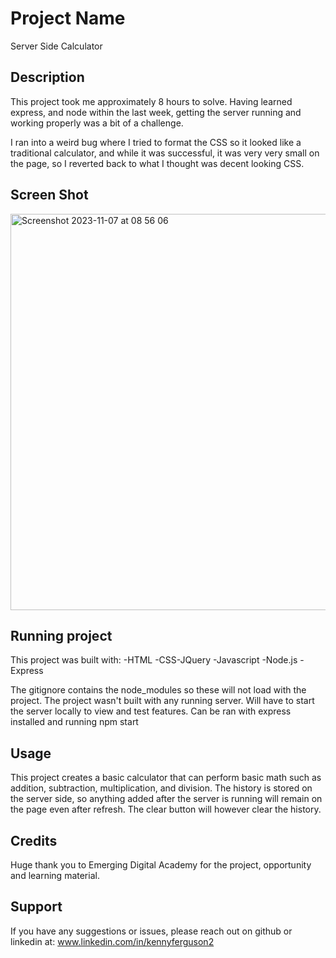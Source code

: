 # Project Name

Server Side Calculator

## Description

This project took me approximately 8 hours to solve. Having learned express, and node within the last week, getting the server running and working properly was a bit of a challenge.

I ran into a weird bug where I tried to format the CSS so it looked like a traditional calculator, and while it was successful, it was very very small on the page, so I reverted back to what I thought was decent looking CSS.

## Screen Shot

<img width="634" alt="Screenshot 2023-11-07 at 08 56 06" src="https://github.com/Kennyfergy/Jquery-server-side-calculator/assets/121765690/fef71f95-1d33-4bd1-bdd0-8a44cbe3bdc1">

## Running project

This project was built with:
-HTML
-CSS-JQuery
-Javascript
-Node.js
-Express

The gitignore contains the node_modules so these will not load with the project.
The project wasn't built with any running server.
Will have to start the server locally to view and test features.
Can be ran with express installed and running npm start

## Usage

This project creates a basic calculator that can perform basic math such as addition, subtraction, multiplication, and division.
The history is stored on the server side, so anything added after the server is running will remain on the page even after refresh.
The clear button will however clear the history.

## Credits

Huge thank you to Emerging Digital Academy for the project, opportunity and learning material.

## Support

If you have any suggestions or issues, please reach out on github or linkedin at: www.linkedin.com/in/kennyferguson2
